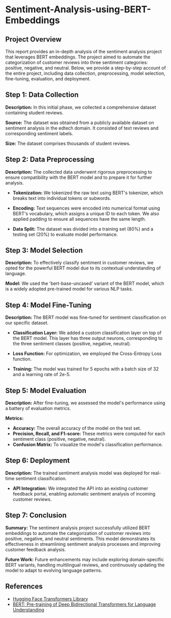 # Sentiment-Analysis-using-BERT-Embeddings

## Project Overview

This report provides an in-depth analysis of the sentiment analysis project that leverages BERT embeddings. The project aimed to automate the categorization of customer reviews into three sentiment categories: positive, negative, and neutral. Below, we provide a step-by-step account of the entire project, including data collection, preprocessing, model selection, fine-tuning, evaluation, and deployment.

## Step 1: Data Collection

**Description:** In this initial phase, we collected a comprehensive dataset containing student reviews.

**Source:** The dataset was obtained from a publicly available dataset on sentiment analysis in the edtech domain. It consisted of text reviews and corresponding sentiment labels.

**Size:** The dataset comprises thousands of student reviews.

## Step 2: Data Preprocessing

**Description:** The collected data underwent rigorous preprocessing to ensure compatibility with the BERT model and to prepare it for further analysis.

- **Tokenization:** We tokenized the raw text using BERT's tokenizer, which breaks text into individual tokens or subwords.

- **Encoding:** Text sequences were encoded into numerical format using BERT's vocabulary, which assigns a unique ID to each token. We also applied padding to ensure all sequences have the same length.

- **Data Split:** The dataset was divided into a training set (80%) and a testing set (20%) to evaluate model performance.

## Step 3: Model Selection

**Description:** To effectively classify sentiment in customer reviews, we opted for the powerful BERT model due to its contextual understanding of language.

**Model:** We used the 'bert-base-uncased' variant of the BERT model, which is a widely adopted pre-trained model for various NLP tasks.

## Step 4: Model Fine-Tuning

**Description:** The BERT model was fine-tuned for sentiment classification on our specific dataset.

- **Classification Layer:** We added a custom classification layer on top of the BERT model. This layer has three output neurons, corresponding to the three sentiment classes (positive, negative, neutral).

- **Loss Function:** For optimization, we employed the Cross-Entropy Loss function.

- **Training:** The model was trained for 5 epochs with a batch size of 32 and a learning rate of 2e-5.

## Step 5: Model Evaluation

**Description:** After fine-tuning, we assessed the model's performance using a battery of evaluation metrics.

**Metrics:**
- **Accuracy:** The overall accuracy of the model on the test set.
- **Precision, Recall, and F1-score:** These metrics were computed for each sentiment class (positive, negative, neutral).
- **Confusion Matrix:** To visualize the model's classification performance.

## Step 6: Deployment

**Description:** The trained sentiment analysis model was deployed for real-time sentiment classification.

- **API Integration:** We integrated the API into an existing customer feedback portal, enabling automatic sentiment analysis of incoming customer reviews.

## Step 7: Conclusion

**Summary:** The sentiment analysis project successfully utilized BERT embeddings to automate the categorization of customer reviews into positive, negative, and neutral sentiments. This model demonstrates its effectiveness in streamlining sentiment analysis processes and improving customer feedback analysis.

**Future Work:** Future enhancements may include exploring domain-specific BERT variants, handling multilingual reviews, and continuously updating the model to adapt to evolving language patterns.

## References

- [Hugging Face Transformers Library](https://huggingface.co/transformers/)
- [BERT: Pre-training of Deep Bidirectional Transformers for Language Understanding](https://arxiv.org/abs/1810.04805)
